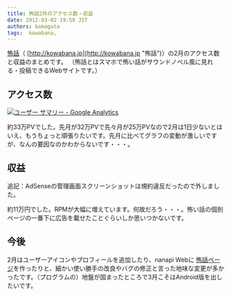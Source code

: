 ```yaml
---
title: 怖話2月のアクセス数・収益
date: 2012-03-02 19:59 JST
authors: komagata
tags:  kowabana, 
---
```

[怖話](http://kowabana.jp "怖話")（ [http://kowabana.jp](http://kowabana.jp "怖話")）の2月のアクセス数と収益のまとめです。 （怖話とはスマホで怖い話がサウンドノベル風に見れる・投稿できるWebサイトです。）

## アクセス数

[![ユーザー サマリー - Google Analytics](http://farm8.staticflickr.com/7059/6946046085_17f94e24f9.jpg)](http://www.flickr.com/photos/komagata/6946046085/ "ユーザー サマリー - Google Analytics by komagata, on Flickr")

約33万PVでした。先月が32万PVで先々月が25万PVなので2月は1日少ないとはいえ、もうちょっと頑張りたいです。先月に比べてグラフの変動が激しいですが、なんの要因なのかわからないです・・・。

## 収益

追記：AdSenseの管理画面スクリーンショットは規約違反だったので外しました。

約11万円でした。RPMが大幅に増えています。何故だろう・・・。怖い話の個別ページの一番下に広告を載せたことぐらいしか思いつかないです。

## 今後

2月はユーザーアイコンやプロフィールを追加したり、nanapi Webに [怖話ページ](http://nanapi.jp/web/326)を作ったりと、細かい使い勝手の改良やバグの修正と言った地味な変更が多かったです。（プログラムの）地盤が固まったところで3月こそはAndroid版を出したいです。


